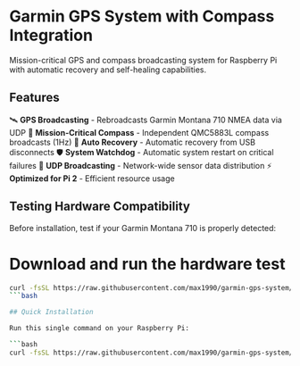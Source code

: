 # Garmin GPS System with Compass Integration

Mission-critical GPS and compass broadcasting system for Raspberry Pi with automatic recovery and self-healing capabilities.

## Features

🛰️ **GPS Broadcasting** - Rebroadcasts Garmin Montana 710 NMEA data via UDP
🧭 **Mission-Critical Compass** - Independent QMC5883L compass broadcasts (1Hz)
🔄 **Auto Recovery** - Automatic recovery from USB disconnects
🛡️ **System Watchdog** - Automatic system restart on critical failures
📡 **UDP Broadcasting** - Network-wide sensor data distribution
⚡ **Optimized for Pi 2** - Efficient resource usage

## Testing Hardware Compatibility

Before installation, test if your Garmin Montana 710 is properly detected:

# Download and run the hardware test
```bash
curl -fsSL https://raw.githubusercontent.com/max1990/garmin-gps-system/main/test_garmin_detection.sh | sudo bash
```bash

## Quick Installation

Run this single command on your Raspberry Pi:

```bash
curl -fsSL https://raw.githubusercontent.com/max1990/garmin-gps-system/main/install.sh | sudo bash
